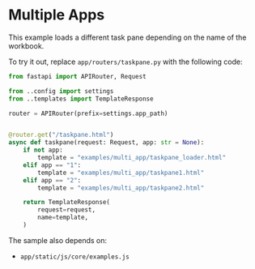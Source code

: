 # Multiple Apps

This example loads a different task pane depending on the name of the workbook.

To try it out, replace `app/routers/taskpane.py` with the following code:

```python
from fastapi import APIRouter, Request

from ..config import settings
from ..templates import TemplateResponse

router = APIRouter(prefix=settings.app_path)


@router.get("/taskpane.html")
async def taskpane(request: Request, app: str = None):
    if not app:
        template = "examples/multi_app/taskpane_loader.html"
    elif app == "1":
        template = "examples/multi_app/taskpane1.html"
    elif app == "2":
        template = "examples/multi_app/taskpane2.html"

    return TemplateResponse(
        request=request,
        name=template,
    )
```

The sample also depends on:

- `app/static/js/core/examples.js`

